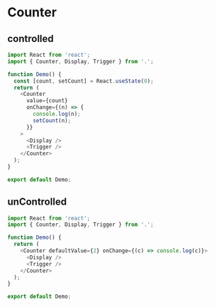 # Counter

## controlled

<code src="./controlled.tsx"></code>

```ts | pure
import React from 'react';
import { Counter, Display, Trigger } from '.';

function Demo() {
  const [count, setCount] = React.useState(0);
  return (
    <Counter
      value={count}
      onChange={(n) => {
        console.log(n);
        setCount(n);
      }}
    >
      <Display />
      <Trigger />
    </Counter>
  );
}

export default Demo;
```

## unControlled

<code src="./unControlled.tsx"></code>

```ts | pure
import React from 'react';
import { Counter, Display, Trigger } from '.';

function Demo() {
  return (
    <Counter defaultValue={2} onChange={(c) => console.log(c)}>
      <Display />
      <Trigger />
    </Counter>
  );
}

export default Demo;
```
